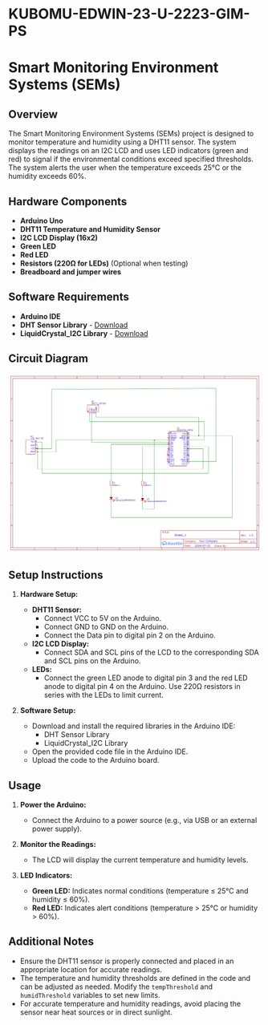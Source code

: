 # KUBOMU-EDWIN-23-U-2223-GIM-PS

# Smart Monitoring Environment Systems (SEMs)

## Overview
The Smart Monitoring Environment Systems (SEMs) project is designed to monitor temperature and humidity using a DHT11 sensor. The system displays the readings on an I2C LCD and uses LED indicators (green and red) to signal if the environmental conditions exceed specified thresholds. The system alerts the user when the temperature exceeds 25°C or the humidity exceeds 60%.

## Hardware Components
- **Arduino Uno**
- **DHT11 Temperature and Humidity Sensor**
- **I2C LCD Display (16x2)**
- **Green LED**
- **Red LED**
- **Resistors (220Ω for LEDs)** (Optional when testing)
- **Breadboard and jumper wires**

## Software Requirements
- **Arduino IDE**
- **DHT Sensor Library** - [Download](https://github.com/adafruit/DHT-sensor-library)
- **LiquidCrystal_I2C Library** - [Download](https://github.com/johnrickman/LiquidCrystal_I2C)

## Circuit Diagram
![Circuit Diagram](schematic.png)

## Setup Instructions
1. **Hardware Setup:**
   - **DHT11 Sensor:**
     - Connect VCC to 5V on the Arduino.
     - Connect GND to GND on the Arduino.
     - Connect the Data pin to digital pin 2 on the Arduino.
   - **I2C LCD Display:**
     - Connect SDA and SCL pins of the LCD to the corresponding SDA and SCL pins on the Arduino.
   - **LEDs:**
     - Connect the green LED anode to digital pin 3 and the red LED anode to digital pin 4 on the Arduino. Use 220Ω resistors in series with the LEDs to limit current.

2. **Software Setup:**
   - Download and install the required libraries in the Arduino IDE:
     - DHT Sensor Library
     - LiquidCrystal_I2C Library
   - Open the provided code file in the Arduino IDE.
   - Upload the code to the Arduino board.

## Usage
1. **Power the Arduino:**
   - Connect the Arduino to a power source (e.g., via USB or an external power supply).
   
2. **Monitor the Readings:**
   - The LCD will display the current temperature and humidity levels.
   
3. **LED Indicators:**
   - **Green LED:** Indicates normal conditions (temperature ≤ 25°C and humidity ≤ 60%).
   - **Red LED:** Indicates alert conditions (temperature > 25°C or humidity > 60%).

## Additional Notes
- Ensure the DHT11 sensor is properly connected and placed in an appropriate location for accurate readings.
- The temperature and humidity thresholds are defined in the code and can be adjusted as needed. Modify the `tempThreshold` and `humidThreshold` variables to set new limits.
- For accurate temperature and humidity readings, avoid placing the sensor near heat sources or in direct sunlight.
